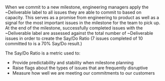 When we commit to a new milestone, engineering managers apply the ~Deliverable label to all issues they are able to commit to based on capacity. This serves as a promise from engineering to product as well as a signal for the most important issues in the milestone for the team to pick up. At the end of the milestone, successfully completed issues with the ~Deliverable label are assessed against the total number of ~Deliverable issues in order to create the Say/Do Ratio (7 issues completed of 10 committed to is a 70% Say/Do result.) 

The Say/Do Ratio is a metric used to:

- Provide predictability and stability when milestone planning
- Raise flags about the types of issues that are frequently disruptive
- Measure how well we are meeting our commitments to our customers

